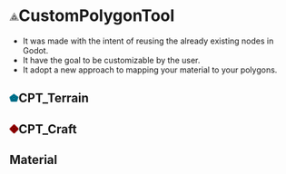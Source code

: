 # ![icon](addons/custom_polygon_tool/icons/cpt_icon.png)CustomPolygonTool
- It was made with the intent of reusing the already existing nodes in Godot.
- It have the goal to be customizable by the user.
- It adopt a new approach to mapping your material to your polygons.
## ![icon_terrain](addons/custom_polygon_tool/icons/cpt_terrain_icon.png)CPT_Terrain
## ![icon_craft](addons/custom_polygon_tool/icons/cpt_craft_icon.png)CPT_Craft
## Material
